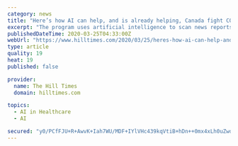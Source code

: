 ```yaml
---
category: news
title: "Here’s how AI can help, and is already helping, Canada fight COVID-19"
excerpt: "The program uses artificial intelligence to scan news reports, airline ticket data ... published in The Lancet in 2010 showed “patients who received SMS support had significantly improved antiretroviral therapy adherence and rates of viral suppression compared with the control individuals.” “We don’t need to use technology like ..."
publishedDateTime: 2020-03-25T04:33:00Z
webUrl: "https://www.hilltimes.com/2020/03/25/heres-how-ai-can-help-and-is-already-helping-canada-fight-covid-19/240560"
type: article
quality: 19
heat: 19
published: false

provider:
  name: The Hill Times
  domain: hilltimes.com

topics:
  - AI in Healthcare
  - AI

secured: "y0/PCfFJU+R+AwvK+Iah7WU/MDF+IYlVHc439kqVtiB+hDn++0mx4xLh0uZwdRT3i1r8Am4KTCoDen+rRL7MMII/h36M1VpI8za/gDo1T4+yfBySJtwtXgE7m4H/zlFeUy5NFvki7VwVYP0yUfIWWeUx9Hfuw2VLQHrCjhtYwSv9Xu33UEVdRCtO28E7aLqTJkZGvZegJTaIj2CMilMhEIlH14PPudtUijRDc7mxUHfSUYzh/b2BlU41jghXGOaiYjjAZ3TuLXZzYq9WsVrKmogCP3Z37wBM6Xdt/Gl97uERc17s642Syd35xOl7Ef/7oujKc3J1/vwdQo+1V0KxQFjHbHHP67aGNytvdvSooKhydgPEzGVvvMsTZgcMKr85JmDVJzbRuSdgaS5WrTCKKjutP7w3egY4SzaepxeARVhSHJhidL5y4YKeh6wfj58KBhiYkwrxk+vpx7wPc5OuIaNBDhd3tvw+xI1NVzp33wo=;pPYmvQKG0pYgj0B3xPGxMQ=="
---
```


